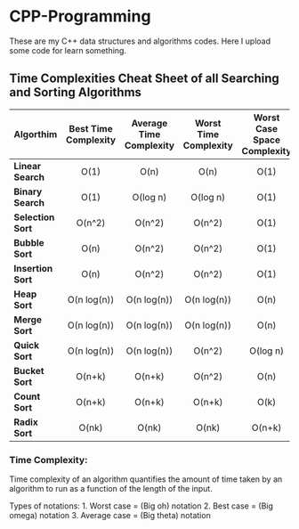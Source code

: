 # CPP-Programming
These are my C++ data structures and algorithms codes.  Here I upload some code for learn something.

## Time Complexities Cheat Sheet of all Searching and Sorting Algorithms
| **Algorthim**   | **Best Time Complexity** | **Average Time Complexity** | **Worst Time Complexity** | **Worst Case Space Complexity** |
| :---------------| :------------------:| :---------------------: | :-------------------: | :--------------: |
| **Linear Search** | O(1) | O(n) | O(n) | O(1) |
| **Binary Search** | O(1) | O(log n) | O(log n) | O(1)|
| **Selection Sort** | O(n^2) | O(n^2) | O(n^2) | O(1)|
| **Bubble Sort** | O(n) | O(n^2) | O(n^2) | O(1)|
| **Insertion Sort** | O(n) | O(n^2) | O(n^2) | O(1)|
| **Heap Sort** | O(n log(n)) | O(n log(n)) | O(n log(n)) | O(n)|
| **Merge Sort** | O(n log(n)) | O(n log(n)) | O(n log(n)) | O(n)|
| **Quick Sort** | O(n log(n)) | O(n log(n)) | O(n^2) | O(log n)|
| **Bucket Sort** | O(n+k) | O(n+k) | O(n^2) | O(n)|
| **Count Sort** | O(n+k) | O(n+k) | O(n+k) | O(k)|
| **Radix Sort** | O(nk) | O(nk) | O(nk) | O(n+k)|


### Time Complexity:
  Time complexity of an algorithm quantifies the amount of time taken by an algorithm to run as a function of the length of the input.
  
Types of notations: 
      1. Worst case = (Big oh) notation
      2. Best case = (Big omega) notation
      3. Average case = (Big theta) notation
